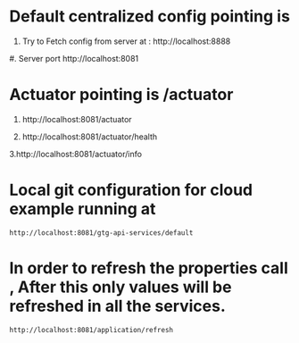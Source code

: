 # Default centralized config pointing is 
1. Try to Fetch config from server at : http://localhost:8888


#. Server port 
	http://localhost:8081

	
# Actuator pointing is  /actuator

1. http://localhost:8081/actuator

2. http://localhost:8081/actuator/health

3.http://localhost:8081/actuator/info

# Local git configuration for <applicationName> cloud example running at 

	http://localhost:8081/gtg-api-services/default
	
# In order to refresh the properties call , After this only values will be refreshed in all the services.

	http://localhost:8081/application/refresh
	


